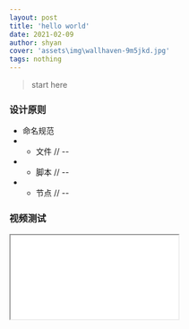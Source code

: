 ```yaml
---
layout: post
title: 'hello world'
date: 2021-02-09
author: shyan
cover: 'assets\img\wallhaven-9m5jkd.jpg'
tags: nothing
---
```


> start here

### **设计原则**
- 命名规范
- - 文件 // --
- - 脚本 // --
- - 节点 // --

### 视频测试

<iframe src="//player.bilibili.com/player.html?aid=79078164&bvid=BV1zJ411C7Au&cid=135333439&page=1"  allowfullscreen="true"> </iframe>


